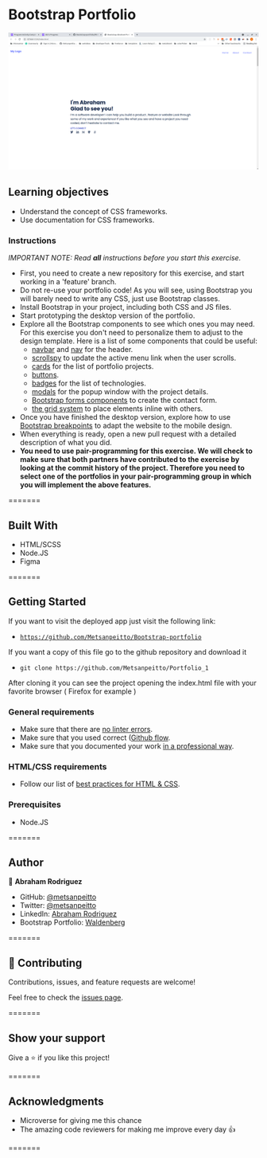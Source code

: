 # Bootstrap Portfolio

![Alt text](images/screenshot.png?raw=true 'Optional Title')

## Learning objectives

- Understand the concept of CSS frameworks.
- Use documentation for CSS frameworks.


### Instructions
*IMPORTANT NOTE: Read **all** instructions before you start this exercise.*

- First, you need to create a new repository for this exercise, and start working in a 'feature' branch.
- Do not re-use your portfolio code! As you will see, using Bootstrap you will barely need to write any CSS, just use Bootstrap classes.
- Install Bootstrap in your project, including both CSS and JS files.
- Start prototyping the desktop version of the portfolio.
- Explore all the Bootstrap components to see which ones you may need. For this exercise you don't need to personalize them to adjust to the design template. Here is a list of some components that could be useful:
  - [navbar](https://getbootstrap.com/docs/5.0/components/navbar/) and [nav](https://getbootstrap.com/docs/5.0/components/navs-tabs/) for the header.
  - [scrollspy](https://getbootstrap.com/docs/5.0/components/scrollspy/) to update the active menu link when the user scrolls.
  - [cards](https://getbootstrap.com/docs/5.0/components/card/) for the list of portfolio projects.
  - [buttons](https://getbootstrap.com/docs/5.0/components/buttons/).
  - [badges](https://getbootstrap.com/docs/5.0/components/badge/) for the list of technologies.
  - [modals](https://getbootstrap.com/docs/5.0/components/modal/) for the popup window with the project details.
  - [Bootstrap forms components](https://getbootstrap.com/docs/5.0/forms/overview/) to create the contact form.
  - [the grid system](https://getbootstrap.com/docs/5.0/layout/grid/) to place elements inline with others.
- Once you have finished the desktop version, explore how to use [Bootstrap breakpoints](https://getbootstrap.com/docs/5.0/layout/breakpoints/) to adapt the website to the mobile design.
- When everything is ready, open a new pull request with a detailed description of what you did.
- **You need to use pair-programming for this exercise. We will check to make sure that both partners have contributed to the exercise by looking at the commit history of the project. Therefore you need to select one of the portfolios in your pair-programming group in which you will implement the above features.**


=======

## Built With

- HTML/SCSS
- Node.JS
- Figma

=======

## Getting Started

If you want to visit the deployed app just visit the following link:

- [`https://github.com/Metsanpeitto/Bootstrap-portfolio`](https://github.com/Metsanpeitto/Bootstrap-portfolio)

If you want a copy of this file go to the github repository and download it

- `git clone https://github.com/Metsanpeitto/Portfolio_1`

After cloning it you can see the project opening the index.html file with your favorite browser ( Firefox for example )

### General requirements

- Make sure that there are [no linter errors](https://github.com/microverseinc/linters-config).
- Make sure that you used correct ([Github flow](https://github.com/microverseinc/curriculum-transversal-skills/blob/main/git-github/articles/github_flow.md).
- Make sure that you documented your work [in a professional way](https://github.com/microverseinc/curriculum-transversal-skills/blob/main/documentation/articles/professional_repo_rules.md).

### HTML/CSS requirements

- Follow our list of [best practices for HTML & CSS](https://github.com/microverseinc/curriculum-html-css/blob/main/articles/html_css_best_practices.md).

### Prerequisites

- Node.JS

=======

## Author

👤 **Abraham Rodriguez**

- GitHub: [@metsanpeitto](https://github.com/Metsanpeitto)
- Twitter: [@metsanpeitto](https://twitter.com/home)
- LinkedIn: [Abraham Rodriguez](https://www.linkedin.com/in/abraham-rodriguez-3283a319a/)
- Bootstrap Portfolio: [Waldenberg](https://github.com/Metsanpeitto/Bootstrap-portfolio)

=======

## 🤝 Contributing

Contributions, issues, and feature requests are welcome!

Feel free to check the [issues page](../../issues/).

=======

## Show your support

Give a ⭐️ if you like this project!

=======

## Acknowledgments

- Microverse for giving me this chance
- The amazing code reviewers for making me improve every day :thumbsup:

=======